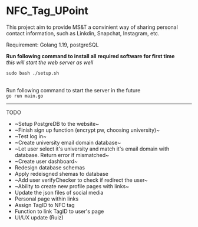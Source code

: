 # NFC_Tag_UPoint
 This project aim to provide MS&T a convinient way of sharing personal contact information, such as Linkdin, Snapchat, Instagram, etc.
<br>

Requirement: Golang 1.19, postgreSQL

**Run following command to install all required software for first time** <br>
*this will start the web server as well*

`sudo bash ./setup.sh`
<br><br>

Run following command to start the server in the future <br>
`go run main.go`

--------

TODO

- ~Setup PostgreDB to the website~
- ~Finish sign up function (encrypt pw, choosing university)~
- ~Test log in~
- ~Create university email domain database~
- ~Let user select it's university and match it's email domain with database. Return error if mismatched~
- ~Create user dashboard~
- Redesign database schemas 
- Apply redeisgned shemas to database
- ~Add user verifyChecker to check if redirect the user~
- ~Ability to create new profile pages with links~
- Update the json files of social media
- Personal page within links
- Assign TagID to NFC tag
- Function to link TagID to user's page
- UI/UX update (Ruiz)
